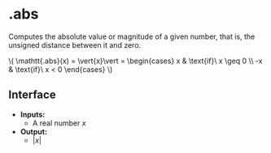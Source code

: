 # .abs

Computes the absolute value or magnitude of a given number, that is, the unsigned distance between it and zero.

\\( \mathtt{.abs}(x) = \vert{x}\vert = \begin{cases} x & \text{if}\ x \geq 0 \\\\ -x & \text{if}\ x < 0 \end{cases} \\)

## Interface

- **Inputs:**
	- A real number _x_
- **Output:**
	- |_x_|
